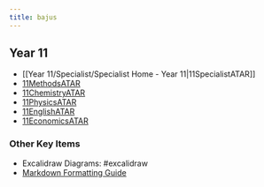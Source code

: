 ```yaml
---
title: bajus
---
```


## Year 11
- [[Year 11/Specialist/Specialist Home - Year 11|11SpecialistATAR]]
- [11MethodsATAR](Methods%20Home%20-%20Year%2011.md)
- [11ChemistryATAR](Chemistry%20Home%20-%20Year%2011.md)
- [11PhysicsATAR](Physics%20Home%20-%20Year%2011.md)
- [11EnglishATAR](English%20Home%20-%20Year%2011.md)
- [11EconomicsATAR](Economics%20Home%20-%20Year%2011.md)
  
### Other Key Items
- Excalidraw Diagrams: #excalidraw 
- [Markdown Formatting Guide](Markdown%20Formatting%20Guide)